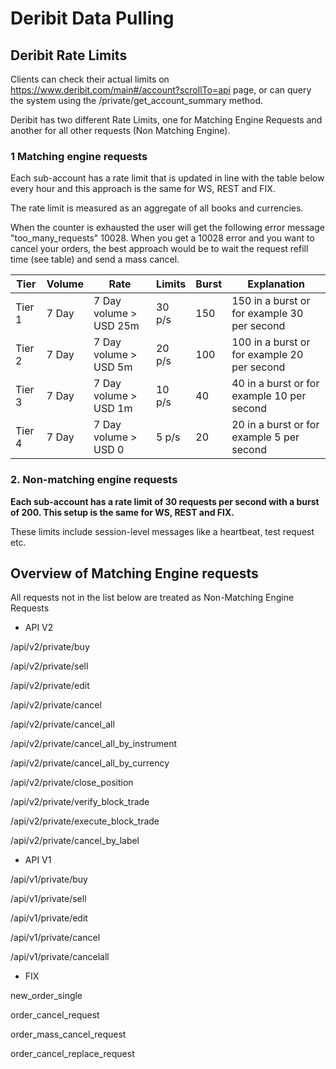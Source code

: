 # Deribit Data Pulling

## Deribit Rate Limits


Clients can check their actual limits on https://www.deribit.com/main#/account?scrollTo=api page, or can query the system using the /private/get_account_summary method.

Deribit has two different Rate Limits, one for Matching Engine Requests and another for all other requests (Non Matching Engine).

### 1 Matching engine requests

Each sub-account has a rate limit that is updated in line with the table below every hour and this approach is the same for WS, REST and FIX. 

The rate limit is measured as an aggregate of all books and currencies.

When the counter is exhausted the user will get the following error message "too_many_requests" 10028. When you get a 10028 error and you want to cancel your orders, the best approach would be to wait the request refill time (see table) and send a mass cancel.

|Tier   |Volume  |Rate                    |Limits   |Burst |Explanation                                 |
|-------|--------|------------------------|---------|------|--------------------------------------------|
|Tier 1   |7 Day |7 Day volume > USD 25m  |30 p/s   |150   |150 in a burst or for example 30 per second |
|Tier 2   |7 Day |7 Day volume > USD 5m   |20 p/s   |100   |100 in a burst or for example 20 per second |
|Tier 3   |7 Day |7 Day volume > USD 1m   |10 p/s   |40    |40 in a burst or for example 10 per second  |
|Tier 4   |7 Day |7 Day volume > USD 0    |5 p/s    |20    |20 in a burst or for example 5 per second   |


### 2. Non-matching engine requests


**Each sub-account has a rate limit of 30 requests per second with a burst of 200. This setup is the same for WS, REST and FIX.**

These limits include session-level messages like a heartbeat, test request etc.




## Overview of Matching Engine requests

All requests not in the list below are treated as Non-Matching Engine Requests


* API V2 

/api/v2/private/buy

/api/v2/private/sell

/api/v2/private/edit

/api/v2/private/cancel

/api/v2/private/cancel_all

/api/v2/private/cancel_all_by_instrument

/api/v2/private/cancel_all_by_currency

/api/v2/private/close_position

/api/v2/private/verify_block_trade

/api/v2/private/execute_block_trade

 /api/v2/private/cancel_by_label 


* API V1

/api/v1/private/buy

/api/v1/private/sell

/api/v1/private/edit

/api/v1/private/cancel

/api/v1/private/cancelall


* FIX

new_order_single

order_cancel_request

order_mass_cancel_request

order_cancel_replace_request

